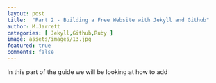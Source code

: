 ```yaml
---
layout: post
title:  "Part 2 - Building a Free Website with Jekyll and Github"
author: M.Jarrett
categories: [ Jekyll,Github,Ruby ]
image: assets/images/13.jpg
featured: true
comments: false
---
```

In this part of the guide we will be looking at how to add 